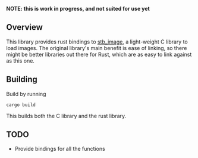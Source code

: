**NOTE: this is work in progress, and not suited for use yet**

Overview
--------

This library provides rust bindings to
[stb_image](https://github.com/nothings/stb/blob/master/stb_image.h), a
light-weight C library to load images. The original library's main benefit is
ease of linking, so there might be better libraries out there for Rust, which
are as easy to link against as this one.

Building
--------

Build by running

	cargo build

This builds both the C library and the rust library.

TODO
----

- Provide bindings for all the functions
